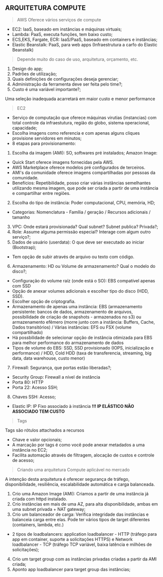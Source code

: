 ## ARQUITETURA COMPUTE ##
>AWS Oferece vários serviços de compute
* EC2: IaaS, baseado em instâncias e máquinas virtuais;
* Lambda: PaaS, executa funções, tem baixo custo;
* ECS,EKS, Fargate, ECR: IaaS/PaaS, baseado em containers e instâncias;
* Elastic Beanstalk: PaaS, para web apps (Infraestrutura a carfo do Elastic Beanstalk)

>Depende muito do caso de uso, arquitetura, orçamento, etc.
1. Design do app;
2. Padrões de utilização;
3. Quais definições de configurações deseja gerenciar;
4. Administração da ferramenta deve ser feita pelo time?;
5. Custo é uma variável importante?;

Uma seleção inadequada acarretará em maior custo e menor performance

>EC2

* Serviço de computação que oferece máquinas virutias (instancias) com total controle da infraestutura, região do globo, sistema operacional, capacidade;
* Escolha imagens como referencia e com apenas alguns cliques provisione servidores em minutos;
* 8 etapas para provisionamento:
1. Escolha da imagem (AMI): SO, softwares pré instalados;
Amazon Image: 
* Quick Start oferece imagens fornecidas pela AWS.
* AWS Marketplace oferece modelos pré configurados de terceiros.
* AMI's da comunidade oferece imagens compartilhadas por pessoas da comunidade.
* Benefícios: Repetibilidade, posso criar várias instâncias semelhantes utilizando mesma imagem, que pode ser criada a partir de uma instância e compartilhar entre regiões.
2. Escolha do tipo de instância: Poder computacional, CPU, memória, HD;
* Categorias: Nomenclatura - Família / geração / Recursos adicionais / tamanho
3. VPC: Onde estará provisionada? Qual subnet? Subnet publica? Privada?;
4. Role: Assume alguma permissão especial? Interage com algum outro serviço?;
5. Dados de usuário (userdata): O que deve ser executado ao iniciar (Bootstrap);
* Tem opção de subir através de arquivo ou texto com código.
6. Armazenamento: HD ou Volume de armazenamento? Qual o modelo do disco?;
* Configuração do volume raíz (onde está o SO): EBS compatível apenas com SSD
* Opção de anexar volumes adicionais e escolher tipo do disco (HDD, SSD).
* Escolher opção de criptografia.
* Armazenamento de apenas uma instância: EBS (armazenamento persistente: bancos de dados, armazenamento de arquivos, possibilidade de criação de snapshots - armazenados no s3) ou armazenamento efêmero (morre junto com a instância: Buffers, Cache, Dados transitórios) / Várias instâncias: EFS ou FSX (volume compartilhado)
* Há possbilidade de selecionar opção de instância otimizada para EBS para melhor performance do armazenamento de dados
* Tipos de volume do EBS: SSD, SSD provisionado (IOPS, inicialização e performance) / HDD, Cold HDD (taxa de transferencia, streaming, big data, data warehouse, custo menor) 
7. Firewall: Segurança, que portas estão liberadas?;
* Security Group: Firewall a nível de instância
* Porta 80: HTTP
* Porta 22: Acesso SSH;
8. Chaves SSH: Acesso;
* Elastic IP: IP Fixo associado à instância
**!!! IP ELÁSTICO NÃO ASSOCIADO TEM CUSTO**

>Tags

Tags são rótulos attachados a recursos
* Chave e valor opcionais;
* A marcação por tags é como você pode anexar metadados a uma instância no EC2;
* Facilita automação através de filtragem, alocação de custos e controle de acesso;

>Criando uma arquitetura Compute aplicável no mercado

A intenção desta arquitetura é oferecer segurança de tráfego, disponibilidade, resiliência, escalabilidade automática e carga balanceada.

1. Crio uma Amazon Image (AMI): Criamos a partir de uma instância já criada com httpd instalado. 
2. Crio instâncias em mais de uma AZ, para alta disponibilidade, ambas em uma subnet privada + NAT gateway;
3. Crio um balanceador de carga: Verifica integridade das instâncias e balanceia carga entre elas. Pode ter vários tipos de target diferentes (containers, lambda, etc.)
* 2 tipos de loadbalancers: application loadbalancer - HTTP (tráfego para app em container, suporte a solicitações HTTPS) e Network loadbalancer - TCP (tráfego TCP variável, baixa latência e milhões de solicitações);
4. Crio um target group com as instâncias privadas criadas a partir da AMI criada;
5. Aponto app loadbalancer para target group das instâncias;